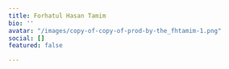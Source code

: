 ```yaml
---
title: Forhatul Hasan Tamim
bio: ''
avatar: "/images/copy-of-copy-of-prod-by-the_fhtamim-1.png"
social: []
featured: false

---
```

